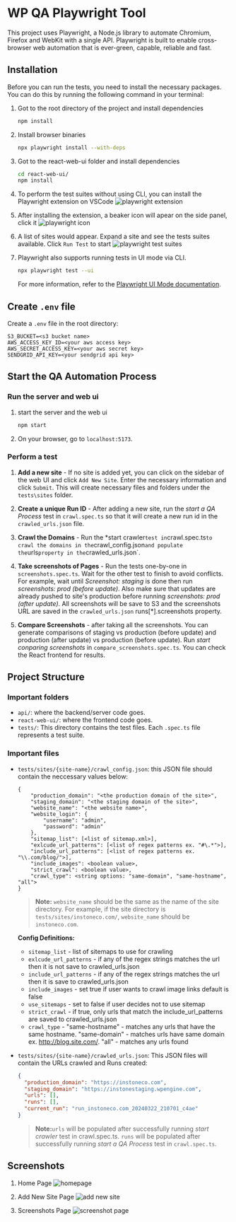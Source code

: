 # WP QA Playwright Tool

This project uses Playwright, a Node.js library to automate Chromium, Firefox and WebKit with a single API. Playwright is built to enable cross-browser web automation that is ever-green, capable, reliable and fast.

## Installation

Before you can run the tests, you need to install the necessary packages. You can do this by running the following command in your terminal:

1. Got to the root directory of the project and install dependencies
   ```sh
   npm install
   ```
2. Install browser binaries
   ```sh
   npx playwright install --with-deps
   ```
3. Got to the react-web-ui folder and install dependencies
   ```sh
   cd react-web-ui/
   npm install
   ```
4. To perform the test suites without using CLI, you can install the Playwright extension on VSCode
   ![playwright extension](https://i.imgur.com/Z7MTbaZ.png)

5. After installing the extension, a beaker icon will apear on the side panel, click it
   ![playwright icon](https://imgur.com/8R20RTC.png)

6. A list of sites would appear. Expand a site and see the tests suites available. Click `Run Test` to start
   ![playwright test suites](https://imgur.com/Ehdnc7x.png)

7. Playwright also supports running tests in UI mode via CLI.
   ```sh
   npx playwright test --ui
   ```
   For more information, refer to the [Playwright UI Mode documentation](https://playwright.dev/docs/test-ui-mode).

## Create `.env` file

Create a `.env` file in the root directory:

```
S3_BUCKET=<s3 bucket name>
AWS_ACCESS_KEY_ID=<your aws access key>
AWS_SECRET_ACCESS_KEY=<your aws secret key>
SENDGRID_API_KEY=<your sendgrid api key>
```

## Start the QA Automation Process

### Run the server and web ui

1. start the server and the web ui
   ```bash
   npm start
   ```
2. On your browser, go to `localhost:5173`.

### Perform a test

1. **Add a new site** - If no site is added yet, you can click on the sidebar of the web UI and click `Add New Site`. Enter the necessary information and click `Submit`. This will create necessary files and folders under the `tests\sites` folder.

2. **Create a unique Run ID** - After adding a new site, run the _start a QA Process_ test in `crawl.spec.ts` so that it will create a new run id in the `crawled_urls.json` file.

3. **Crawl the Domains** - Run the \*start crawler`test in`crawl.spec.ts`to crawl the domains in the`crawl_config.json`and populate the`urls`property in the`crawled_urls.json`.

4. **Take screenshots of Pages** - Run the tests one-by-one in `screenshots.spec.ts`. Wait for the other test to finish to avoid conflicts. For example, wait until _Screenshot: staging_ is done then run _screenshots: prod (before update)_. Also make sure that updates are already pushed to site's production before running _screenshots: prod (after update)_. All screenshots will be save to S3 and the screenshots URL are saved in the `crawled_urls.json` runs[*].screenshots property.

5. **Compare Screenshots** - after taking all the screenshots. You can generate comparisons of staging vs production (before update) and production (after update) vs production (before update). Run _start conparing screenshots_ in `compare_screenshots.spec.ts`. You can check the React frontend for results.

## Project Structure

### Important folders

- `api/`: where the backend/server code goes.
- `react-web-ui/`: where the frontend code goes.
- `tests/`: This directory contains the test files. Each `.spec.ts` file represents a test suite.

### Important files

- `tests/sites/{site-name}/crawl_config.json`: this JSON file should contain the neccessary values below:

  ```
  {
      "production_domain": "<the production domain of the site>",
      "staging_domain": "<the staging domain of the site>",
      "website_name": "<the website name>",
      "website_login": {
          "username": "admin",
          "password": "admin"
      },
      "sitemap_list": [<list of sitemap.xml>],
      "exlcude_url_patterns": [<list of regex patterns ex. "#\.*">],
      "include_url_patterns": [<list of regex patterns ex. "\\.com/blog/">],
      "include_images": <boolean value>,
      "strict_crawl": <boolean value>,
      "crawl_type": <string options: "same-domain", "same-hostname", "all">
  }
  ```

  > **Note:** `website_name` should be the same as the name of the site directory. For example, if the site directory is `tests/sites/instoneco.com/`, `website_name` should be `instoneco.com`.

  **Config Definitions:**

  - `sitemap_list` - list of sitemaps to use for crawling
  - `exlcude_url_patterns` - if any of the regex strings matches the url then it is not save to crawled_urls.json
  - `include_url_patterns` - if any of the regex strings matches the url then it is save to crawled_urls.json
  - `include_images` - set true if user wants to crawl image links default is false
  - `use_sitemaps` - set to false if user decides not to use sitemap
  - `strict_crawl` - if true, only urls that match the include_url_patterns are saved to crawled_urls.json
  - `crawl_type` - "same-hostname" - matches any urls that have the same hostname. "same-domain" - matches urls have same domain ex. http://blog.site.com/. "all" - matches any urls found

- `tests/sites/{site-name}/crawled_urls.json`: This JSON files will contain the URLs crawled and Runs created:

  ```json
  {
    "production_domain": "https://instoneco.com",
    "staging_domain": "https://instonestaging.wpengine.com",
    "urls": [],
    "runs": [],
    "current_run": "run_instoneco.com_20240322_210701_c4ae"
  }
  ```

  > **Note:**`urls` will be populated after successfully running _start crawler_ test in crawl.spec.ts. `runs` will be populated after successfully running _start a QA Process_ test in `crawl.spec.ts`.

## Screenshots

1. Home Page
   ![homepage](https://imgur.com/6fLuydr.png)

2. Add New Site Page
   ![add new site](https://imgur.com/HsMPwLC.png)

3. Screenshots Page
   ![screenshot page](https://imgur.com/QuW0p9F.png)
